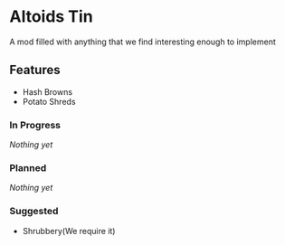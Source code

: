# Altoids Tin

A mod filled with anything that we find interesting enough to implement

## Features

- Hash Browns
- Potato Shreds

### In Progress

*Nothing yet*

### Planned

*Nothing yet*

### Suggested

- Shrubbery(We require it)